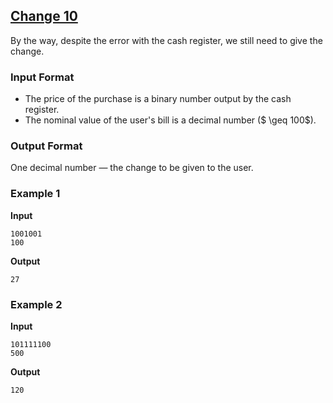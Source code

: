 ## [Change 10](../../../solutions/2.1/21_r.py)

By the way, despite the error with the cash register, we still need to give the change.

### Input Format

- The price of the purchase is a binary number output by the cash register.
- The nominal value of the user's bill is a decimal number ($ \geq 100$).

### Output Format

One decimal number — the change to be given to the user.

### Example 1

**Input**  
```plaintext
1001001
100
```

**Output**  
```plaintext
27
```

### Example 2

**Input**  
```plaintext
101111100
500
```

**Output**  
```plaintext
120
```